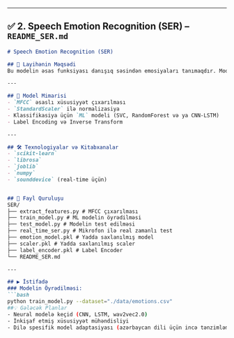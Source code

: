 
---

## ✅ 2. Speech Emotion Recognition (SER) – `README_SER.md`

```markdown
# Speech Emotion Recognition (SER)

## 📌 Layihənin Məqsədi
Bu modelin əsas funksiyası danışıq səsindən emosiyaları tanımaqdır. Model "happy", "sad", "angry", "neutral" və digər emosiyaları səsdəki əlamətlərə əsaslanaraq təyin edir.

---

## 🧠 Model Mimarisi
- `MFCC` əsaslı xüsusiyyət çıxarılması
- `StandardScaler` ilə normalizasiya
- Klassifikasiya üçün `ML` modeli (SVC, RandomForest və ya CNN-LSTM)
- Label Encoding və Inverse Transform

---

## 🛠️ Texnologiyalar və Kitabxanalar
- `scikit-learn`
- `librosa`
- `joblib`
- `numpy`
- `sounddevice` (real-time üçün)


## 📁 Fayl Quruluşu
SER/
├── extract_features.py # MFCC çıxarılması
├── train_model.py # ML modelin öyrədilməsi
├── test_model.py # Modelin test edilməsi
├── real_time_ser.py # Mikrofon ilə real zamanlı test
├── emotion_model.pkl # Yadda saxlanılmış model
├── scaler.pkl # Yadda saxlanılmış scaler
├── label_encoder.pkl # Label Encoder
└── README_SER.md

---

## ▶️ İstifadə
### Modelin Öyrədilməsi:
```bash
python train_model.py --dataset="./data/emotions.csv"
##💡 Gələcək Planlar
- Neural modelə keçid (CNN, LSTM, wav2vec2.0)
- İnkişaf etmiş xüsusiyyət mühəndisliyi
- Dilə spesifik model adaptasiyası (azərbaycan dili üçün incə tənzimləmə)
